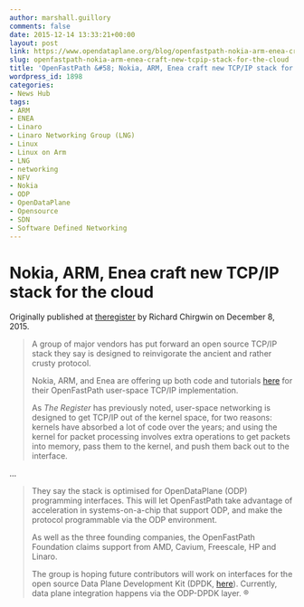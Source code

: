 ```yaml
---
author: marshall.guillory
comments: false
date: 2015-12-14 13:33:21+00:00
layout: post
link: https://www.opendataplane.org/blog/openfastpath-nokia-arm-enea-craft-new-tcpip-stack-for-the-cloud/
slug: openfastpath-nokia-arm-enea-craft-new-tcpip-stack-for-the-cloud
title: 'OpenFastPath &#58; Nokia, ARM, Enea craft new TCP/IP stack for the cloud'
wordpress_id: 1898
categories:
- News Hub
tags:
- ARM
- ENEA
- Linaro
- Linaro Networking Group (LNG)
- Linux
- Linux on Arm
- LNG
- networking
- NFV
- Nokia
- ODP
- OpenDataPlane
- Opensource
- SDN
- Software Defined Networking
---
```

# Nokia, ARM, Enea craft new TCP/IP stack for the cloud

Originally published at [theregister](http://www.theregister.co.uk/2015/12/08/nokia_arm_enea_craft_tcpip_stack_for_the_cloud/) by Richard Chirgwin on December 8, 2015.

<blockquote markdown="1">
A group of major vendors has put forward an open source TCP/IP stack they say is designed to reinvigorate the ancient and rather crusty protocol.

Nokia, ARM, and Enea are offering up both code and tutorials [here](http://www.openfastpath.org/) for their OpenFastPath user-space TCP/IP implementation.

As _The Register_ has previously noted, user-space networking is designed to get TCP/IP out of the kernel space, for two reasons: kernels have absorbed a lot of code over the years; and using the kernel for packet processing involves extra operations to get packets into memory, pass them to the kernel, and push them back out to the interface.
</blockquote>


...<!-- more -->

<blockquote markdown="1">
They say the stack is optimised for OpenDataPlane (ODP) programming interfaces. This will let OpenFastPath take advantage of acceleration in systems-on-a-chip that support ODP, and make the protocol programmable via the ODP environment.

As well as the three founding companies, the OpenFastPath Foundation claims support from AMD, Cavium, Freescale, HP and Linaro.

The group is hoping future contributors will work on interfaces for the open source Data Plane Development Kit (DPDK, [here](http://dpdk.org/)). Currently, data plane integration happens via the ODP-DPDK layer. ®
</blockquote>
